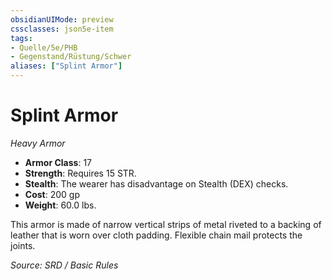 ```yaml
---
obsidianUIMode: preview
cssclasses: json5e-item
tags:
- Quelle/5e/PHB
- Gegenstand/Rüstung/Schwer
aliases: ["Splint Armor"]
---
```

# Splint Armor
*Heavy Armor*  

- **Armor Class**: 17
- **Strength**: Requires 15 STR.
- **Stealth**: The wearer has disadvantage on Stealth (DEX) checks.
- **Cost**: 200 gp
- **Weight**: 60.0 lbs.

This armor is made of narrow vertical strips of metal riveted to a backing of leather that is worn over cloth padding. Flexible chain mail protects the joints.

*Source: SRD / Basic Rules*